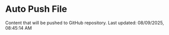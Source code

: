 # Auto Push File

Content that will be pushed to GitHub repository.
Last updated: 08/09/2025, 08:45:14 AM